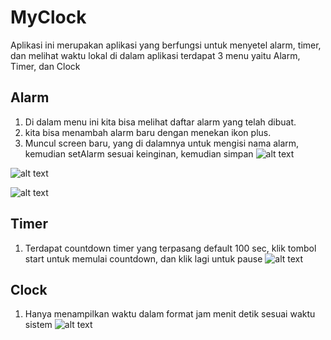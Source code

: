 # MyClock

Aplikasi ini merupakan aplikasi yang berfungsi untuk menyetel alarm, timer, dan melihat waktu lokal
di dalam aplikasi terdapat 3 menu yaitu Alarm, Timer, dan Clock
## Alarm
1. Di dalam menu ini kita bisa melihat daftar alarm yang telah dibuat.
2. kita bisa menambah alarm baru dengan menekan ikon plus.
3. Muncul screen baru, yang di dalamnya untuk mengisi nama alarm, kemudian setAlarm sesuai keinginan, kemudian simpan
![alt text](https://github.com/OwariYagami/MyClock/blob/master/Screenshot_20231104_224100_MyClock.png?raw=true)

![alt text](https://github.com/OwariYagami/MyClock/blob/master/Screenshot_20231104_224108_MyClock.png?raw=true)

![alt text](https://github.com/OwariYagami/MyClock/blob/master/Screenshot_20231104_224121_MyClock.png?raw=true)
## Timer
1. Terdapat countdown timer yang terpasang default 100 sec, klik tombol start untuk memulai countdown, dan klik lagi untuk pause
![alt text](https://github.com/OwariYagami/MyClock/blob/master/Screenshot_20231104_224133_MyClock.png?raw=true)
## Clock
1. Hanya menampilkan waktu dalam format jam menit detik sesuai waktu sistem 
![alt text](https://github.com/OwariYagami/MyClock/blob/master/Screenshot_20231104_224143_MyClock.png?raw=true)
